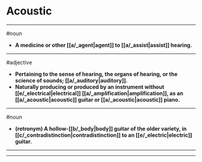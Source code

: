 # Acoustic
---
#noun
- **A medicine or other [[a/_agent|agent]] to [[a/_assist|assist]] hearing.**
---
#adjective
- **Pertaining to the sense of hearing, the organs of hearing, or the science of sounds; [[a/_auditory|auditory]].**
- **Naturally producing or produced by an instrument without [[e/_electrical|electrical]] [[a/_amplification|amplification]], as an [[a/_acoustic|acoustic]] guitar or [[a/_acoustic|acoustic]] piano.**
---
#noun
- **(retronym) A hollow-[[b/_body|body]] guitar of the older variety, in [[c/_contradistinction|contradistinction]] to an [[e/_electric|electric]] guitar.**
---
---
